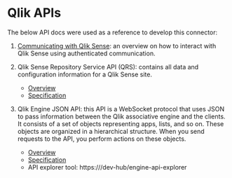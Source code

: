 # Qlik APIs

The below API docs were used as a reference to develop this connector:

1. [Communicating with Qlik Sense](https://help.qlik.com/en-US/sense-developer/September2020/Subsystems/Platform/Content/Sense_PlatformOverview/Integration/expose-qlik-sense.htm):
   an overview on how to interact with Qlik Sense using authenticated
   communication.
   
1. Qlik Sense Repository Service API (QRS):
   contains all data and configuration information for a Qlik Sense site.
   - [Overview](https://help.qlik.com/en-US/sense-developer/September2020/Subsystems/RepositoryServiceAPI/Content/Sense_RepositoryServiceAPI/RepositoryServiceAPI-Introduction.htm)
   - [Specification](https://help.qlik.com/en-US/sense-developer/September2020/APIs/RepositoryServiceAPI/index.html?page=0)
   
1. Qlik Engine JSON API:
   this API is a WebSocket protocol that uses JSON to pass information between
   the Qlik associative engine and the clients. It consists of a set of objects
   representing apps, lists, and so on. These objects are organized in a 
   hierarchical structure. When you send requests to the API, you perform
   actions on these objects.
   - [Overview](https://help.qlik.com/en-US/sense-developer/September2020/Subsystems/EngineAPI/Content/Sense_EngineAPI/introducing-engine-API.htm)
   - [Specification](https://help.qlik.com/en-US/sense-developer/September2020/APIs/EngineAPI/index.html)
   - API explorer tool: https://<your-qlik-site>/dev-hub/engine-api-explorer
